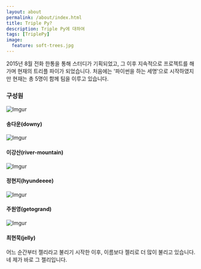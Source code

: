 ```yaml
---
layout: about
permalink: /about/index.html
title: Triple Py?
description: Triple Py에 대하여
tags: [TriplePy]
image:
  feature: soft-trees.jpg
---
```


2015년 8월 전화 한통을 통해 스터디가 기획되었고, 그 이후 지속적으로 프로젝트를 해가며 현재의 트리플 파이가 되었습니다.
처음에는 '파이썬을 하는 세명'으로 시작하였지만 현재는 총 5명이 함께 팀을 이루고 있습니다.


### 구성원
![Imgur](http://i.imgur.com/c074jtn.jpg)

#### 송다운(downy)

![Imgur](http://i.imgur.com/bek5FVy.jpg)

#### 이강산(river-mountain)

![Imgur](http://i.imgur.com/Ntybtkf.jpg)

#### 정현지(hyundeeee)

![Imgur](http://i.imgur.com/lWBxaFv.png)

#### 주원영(getogrand)

![Imgur](http://i.imgur.com/FtypJBb.jpg)

#### 최현묵(jelly)
어느 순간부터 젤리라고 불리기 시작한 이후, 이름보다 젤리로 더 많이 불리고 있습니다. 네 제가 바로 그 젤리입니다.
